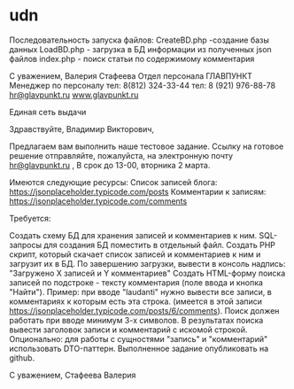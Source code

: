 # udn
Последовательность запуска файлов:
CreateBD.php -создание базы данных
LoadBD.php - загрузка в БД информации из полученных json файлов
index.php - поиск статьи по содержимому комментария

С уважением, Валерия Стафеева Отдел персонала ГЛАВПУНКТ Менеджер по персоналу тел: 8(812) 324-33-44 тел: 8 (921) 976-88-78 hr@glavpunkt.ru www.glavpunkt.ru

Единая сеть выдачи

Здравствуйте, Владимир Викторович,

Предлагаем вам выполнить наше тестовое задание. Ссылку на готовое решение отправляйте, пожалуйста, на электронную почту hr@glavpunkt.ru , В срок до 13-00, вторника 2 марта.

Имеются следующие ресурсы: Список записей блога: https://jsonplaceholder.typicode.com/posts Комментарии к записям: https://jsonplaceholder.typicode.com/comments

Требуется:

Создать схему БД для хранения записей и комментариев к ним. SQL-запросы для создания БД поместить в отдельный файл.
Создать PHP скрипт, который скачает список записей и комментариев к ним и загрузит их в БД. По завершению загрузки, вывести в консоль надпись: "Загружено Х записей и Y комментариев"
Создать HTML-форму поиска записей по подстроке - тексту комментария (поле ввода и кнопка "Найти"). Пример: при вводе "laudanti" нужно вывести все записи, в комментариях к которым есть эта строка. (имеется в этой записи https://jsonplaceholder.typicode.com/posts/6/comments). Поиск должен работать при вводе минимум 3-х символов. В результатах поиска вывести заголовок записи и комментарий с искомой строкой. Опционально: для работы с сущностями "запись" и "комментарий" использовать DTO-паттерн.
Выполненное задание опубликовать на github.

С уважением, Стафеева Валерия
